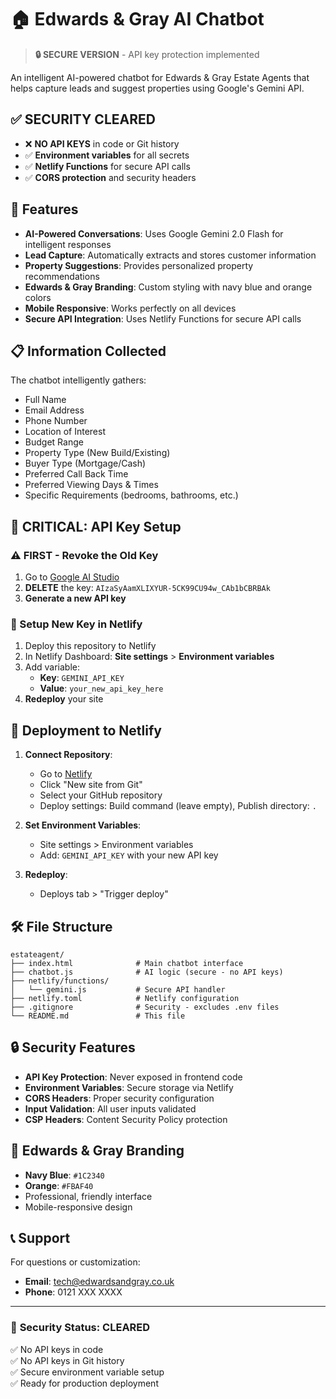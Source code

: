 # 🏠 Edwards & Gray AI Chatbot

> **🔒 SECURE VERSION** - API key protection implemented

An intelligent AI-powered chatbot for Edwards & Gray Estate Agents that helps capture leads and suggest properties using Google's Gemini API.

## ✅ **SECURITY CLEARED**
- ❌ **NO API KEYS** in code or Git history
- ✅ **Environment variables** for all secrets
- ✅ **Netlify Functions** for secure API calls
- ✅ **CORS protection** and security headers

## 🚀 Features

- **AI-Powered Conversations**: Uses Google Gemini 2.0 Flash for intelligent responses
- **Lead Capture**: Automatically extracts and stores customer information
- **Property Suggestions**: Provides personalized property recommendations
- **Edwards & Gray Branding**: Custom styling with navy blue and orange colors
- **Mobile Responsive**: Works perfectly on all devices
- **Secure API Integration**: Uses Netlify Functions for secure API calls

## 📋 Information Collected

The chatbot intelligently gathers:
- Full Name
- Email Address
- Phone Number
- Location of Interest
- Budget Range
- Property Type (New Build/Existing)
- Buyer Type (Mortgage/Cash)
- Preferred Call Back Time
- Preferred Viewing Days & Times
- Specific Requirements (bedrooms, bathrooms, etc.)

## 🔐 **CRITICAL: API Key Setup**

### **⚠️ FIRST - Revoke the Old Key**
1. Go to [Google AI Studio](https://makersuite.google.com/app/apikey)
2. **DELETE** the key: `AIzaSyAamXLIXYUR-5CK99CU94w_CAb1bCBRBAk`
3. **Generate a new API key**

### **🔐 Setup New Key in Netlify**
1. Deploy this repository to Netlify
2. In Netlify Dashboard: **Site settings** > **Environment variables**
3. Add variable:
   - **Key**: `GEMINI_API_KEY`
   - **Value**: `your_new_api_key_here`
4. **Redeploy** your site

## 🚀 **Deployment to Netlify**

1. **Connect Repository**:
   - Go to [Netlify](https://netlify.com)
   - Click "New site from Git"
   - Select your GitHub repository
   - Deploy settings: Build command (leave empty), Publish directory: `.`

2. **Set Environment Variables**:
   - Site settings > Environment variables
   - Add: `GEMINI_API_KEY` with your new API key

3. **Redeploy**:
   - Deploys tab > "Trigger deploy"

## 🛠️ **File Structure**

```
estateagent/
├── index.html              # Main chatbot interface
├── chatbot.js              # AI logic (secure - no API keys)
├── netlify/functions/
│   └── gemini.js           # Secure API handler
├── netlify.toml            # Netlify configuration
├── .gitignore              # Security - excludes .env files
└── README.md               # This file
```

## 🔒 **Security Features**

- **API Key Protection**: Never exposed in frontend code
- **Environment Variables**: Secure storage via Netlify
- **CORS Headers**: Proper security configuration
- **Input Validation**: All user inputs validated
- **CSP Headers**: Content Security Policy protection

## 🎨 **Edwards & Gray Branding**

- **Navy Blue**: `#1C2340`
- **Orange**: `#FBAF40`
- Professional, friendly interface
- Mobile-responsive design

## 📞 **Support**

For questions or customization:
- **Email**: tech@edwardsandgray.co.uk
- **Phone**: 0121 XXX XXXX

---

### 🔐 **Security Status: CLEARED**
✅ No API keys in code  
✅ No API keys in Git history  
✅ Secure environment variable setup  
✅ Ready for production deployment  
